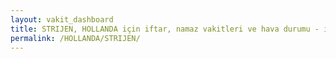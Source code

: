 ```yaml
---
layout: vakit_dashboard
title: STRIJEN, HOLLANDA için iftar, namaz vakitleri ve hava durumu - ilçe/eyalet seç
permalink: /HOLLANDA/STRIJEN/
---
```


<script type="text/javascript">
  var GLOBAL_COUNTRY = 'HOLLANDA';
  var GLOBAL_CITY = 'STRIJEN';
  var GLOBAL_STATE = '';
  var lat = 72;
  var lon = 21;
</script>
